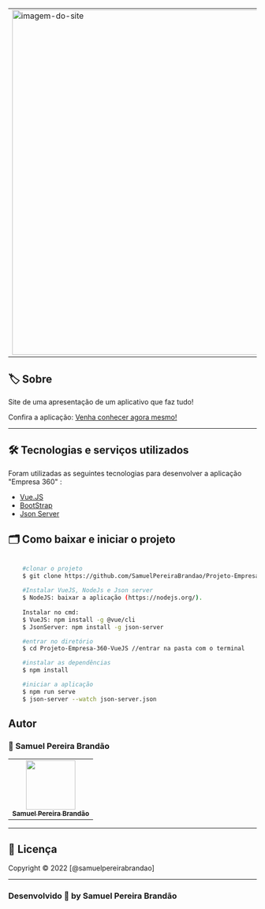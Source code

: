 #
<table align="center">
    <tr>
        <td>
            <img src="" width="700px" alt="imagem-do-site" align="center">
        </td>
    </tr>

</table>

## 🏷️ Sobre 
Site de uma apresentação de um aplicativo que faz tudo!
<p align="left">Confira a aplicação: <a href="https://projeto-empresa-360-vue-js.vercel.app/#/" target="_blank"> Venha conhecer agora mesmo! <a/></p>

---

## 🛠️ Tecnologias e serviços utilizados
Foram utilizadas as seguintes tecnologias para desenvolver a aplicação "Empresa 360" :

- [Vue.JS](https://vuejs.org/)
- [BootStrap](https://getbootstrap.com/)
- [Json Server](https://www.npmjs.com/package/json-server)

## 🗂️ Como baixar e iniciar o projeto 

```bash

    #clonar o projeto
    $ git clone https://github.com/SamuelPereiraBrandao/Projeto-Empresa-360-VueJS.git
    
    #Instalar VueJS, NodeJs e Json server
    $ NodeJS: baixar a aplicação (https://nodejs.org/).
    
    Instalar no cmd:
    $ VueJS: npm install -g @vue/cli
    $ JsonServer: npm install -g json-server

    #entrar no diretório
    $ cd Projeto-Empresa-360-VueJS //entrar na pasta com o terminal

    #instalar as dependências
    $ npm install

    #iniciar a aplicação
    $ npm run serve
    $ json-server --watch json-server.json

```

## Autor
### 👤 Samuel Pereira Brandão
<table align="center">
  <tr align="center">
    <td align="center">
      <a href="https://github.com/SamuelPereiraBrandao">
        <img src="https://avatars.githubusercontent.com/u/89025317?s=400&u=5101aea74c08cb71402f11ed03a1ab666f208120&v=4" width="100px;" alt=""/><br>
        <sub>
          <b>Samuel Pereira Brandão</b>
        </sub>
      </a>
    </td>
    
</table>

---
## 📝 Licença
Copyright © 2022 [@samuelpereirabrandao]


---

### Desenvolvido 💜 by Samuel Pereira Brandão

